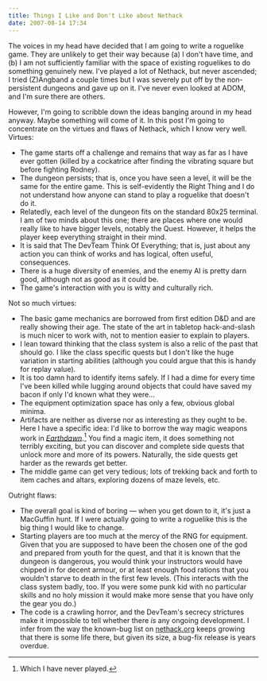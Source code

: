 ```yaml
---
title: Things I Like and Don't Like about Nethack
date: 2007-08-14 17:34
---
```


The voices in my head have decided that I am going to write a roguelike
game. They are unlikely to get their way because (a) I don't have time,
and (b) I am not sufficiently familiar with the space of existing
roguelikes to do something genuinely new. I've played a lot of Nethack,
but never ascended; I tried (Z)Angband a couple times but I was severely
put off by the non-persistent dungeons and gave up on it. I've never
even looked at ADOM, and I'm sure there are others.

However, I'm going to scribble down the ideas banging around in my head
anyway. Maybe something will come of it. In this post I'm going to
concentrate on the virtues and flaws of Nethack, which I know very well.
Virtues:

-   The game starts off a challenge and remains that way as far as I
    have ever gotten (killed by a cockatrice after finding the vibrating
    square but before fighting Rodney).
-   The dungeon persists; that is, once you have seen a level, it will
    be the same for the entire game. This is self-evidently the Right
    Thing and I do not understand how anyone can stand to play a
    roguelike that doesn't do it.
-   Relatedly, each level of the dungeon fits on the standard 80x25
    terminal. I am of two minds about this one; there are places where
    one would really like to have bigger levels, notably the Quest.
    However, it helps the player keep everything straight in their mind.
-   It is said that The DevTeam Think Of Everything; that is, just about
    any action you can think of works and has logical, often useful,
    consequences.
-   There is a huge diversity of enemies, and the enemy AI is pretty
    darn good, although not as good as it could be.
-   The game's interaction with you is witty and culturally rich.

Not so much virtues:

-   The basic game mechanics are borrowed from first edition D&D and are
    really showing their age. The state of the art in tabletop
    hack-and-slash is much nicer to work with, not to mention easier to
    explain to players.
-   I lean toward thinking that the class system is also a relic of the
    past that should go. I like the class specific quests but I don't
    like the huge variation in starting abilities (although you could
    argue that this is handy for replay value).
-   It is too damn hard to identify items safely. If I had a dime for
    every time I've been killed while lugging around objects that could
    have saved my bacon if only I'd known what they were...
-   The equipment optimization space has only a few, obvious global
    minima.
-   Artifacts are neither as diverse nor as interesting as they ought to
    be. Here I have a specific idea: I'd like to borrow the way magic
    weapons work in [*Earthdawn*](http://www.earthdawn.com/).[^1] You find
    a magic item, it does something not terribly exciting, but you can
    discover and complete side quests that unlock more and more of its
    powers. Naturally, the side quests get harder as the rewards get
    better.
-   The middle game can get very tedious; lots of trekking back and
    forth to item caches and altars, exploring dozens of maze levels,
    etc.

Outright flaws:

-   The overall goal is kind of boring — when you get down to it, it's
    just a MacGuffin hunt. If I were actually going to write a roguelike
    this is the big thing I would like to change.
-   Starting players are too much at the mercy of the RNG for equipment.
    Given that you are supposed to have been the chosen one of the god
    and prepared from youth for the quest, and that it is known that the
    dungeon is dangerous, you would think your instructors would have
    chipped in for decent armour, or at least enough food rations that
    you wouldn't starve to death in the first few levels. (This
    interacts with the class system badly, too. If you were some punk
    kid with no particular skills and no holy mission it would make more
    sense that you have only the gear you do.)
-   The code is a crawling horror, and the DevTeam's secrecy strictures
    make it impossible to tell whether there *is* any ongoing
    development. I infer from the way the known-bug list on
    [nethack.org](http://nethack.org) keeps growing that there is some
    life there, but given its size, a bug-fix release is years overdue.

[^1]: Which I have never played.
